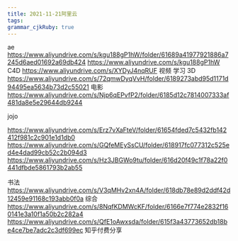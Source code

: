 ```yaml
---
title: 2021-11-21阿里云
tags: 
grammar_cjkRuby: true
---
```


ae
https://www.aliyundrive.com/s/kgu188gP1hW/folder/61689a41977921886a7245d6aed01692a69db424
https://www.aliyundrive.com/s/kgu188gP1hW
C4D
https://www.aliyundrive.com/s/XYDyJ4nqRUF
视频 学习 3D
https://www.aliyundrive.com/s/72qmwDyqVvH/folder/6189273abd95d1171d94495ea5634b73d2c55021
电影
https://www.aliyundrive.com/s/Njp6qEPvfP2/folder/6185d12c7814007333af481da8e5e29644db9244

jojo

https://www.aliyundrive.com/s/Erz7vXaFteV/folder/61654fded7c5432fb142412f981c2c901e1d1db0
https://www.aliyundrive.com/s/GQfeMEySsCU/folder/618917fc077312c525ed4e4dad99cb52c2b094d3
https://www.aliyundrive.com/s/Hz3JBGWo9tu/folder/616d20f49c1f78a22f0441dfbde5861793b2ab55

书法 
https://www.aliyundrive.com/s/V3qMHv2xn4A/folder/618db78e89d2ddf42d12459e91168c193abb0f0a
综合
https://www.aliyundrive.com/s/8NqfKDMWcKF/folder/6166e7f774e2832f160141e3a10f1a50b2c282a4
https://www.aliyundrive.com/s/QfE1oAwxsda/folder/615f3a43773652db18be4ce7be7adc2c3df699ec 知乎付费分享